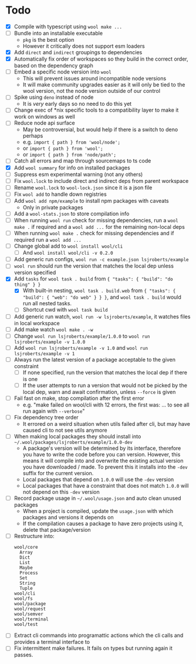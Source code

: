# Todo

- [x] Compile with typescript using `wool make ...`
- [ ] Bundle into an installable executable
  - `pkg` is the best option
  - However it critically does not support esm loaders
- [x] Add `direct` and `indirect` groupings to dependencies
- [x] Automatically fix order of workspaces so they build in the correct order, based on the dependency graph
- [ ] Embed a specific node version into `wool`
  - This will prevent issues around incompatible node versions
  - It will make community upgrades easier as it will only be tied to the wool version, not the node version outside of our control
- [ ] Spike using `deno` instead of node
  - It is _very_ early days so no need to do this yet
- [ ] Change exec of \*nix specific tools to a compatibility layer to make it work on windows as well
- [ ] Reduce node api surface
  - May be controversial, but would help if there is a switch to deno perhaps
  - e.g. `import { path } from 'wool/node';`
  - or `import { path } from 'wool';`
  - or `import { path } from 'node/path';`
- [ ] Catch all errors and map through sourcemaps to ts code
- [x] Add `wool summary` for info on installed packages
- [ ] Suppress esm experimental warning (not any others)
- [ ] Fix `wool.lock` to include direct and indirect deps from parent workspace
- [ ] Rename `wool.lock` to `wool-lock.json` since it is a json file
- [ ] Fix `wool add` to handle down registries
- [ ] Add `wool add npm/example` to install npm packages with caveats
  - Only in private packages
- [ ] Add a `wool-stats.json` to store compilation info
- [ ] When running `wool run` check for missing dependencies, run a `wool make .` if required and a `wool add ...` for the remaining non-local deps
- [ ] When running `wool make .` check for missing dependencies and if required run a `wool add ...`
- [ ] Change global add to `wool install wool/cli`
  - [ ] And `wool install wool/cli -v 0.2.0`
- [ ] Add generic run configs, `wool run -c example.json lsjroberts/example`
- [ ] `wool run` should run the version that matches the local dep unless version specified
- [x] Add `tasks` for `wool task . build` from `{ "tasks": { "build": "do thing" } }`
  - [x] With built-in nesting, `wool task . build.web` from `{ "tasks": { "build": { "web": "do web" } } }`, and `wool task . build` would run all nested tasks.
  - [ ] Shortcut cwd with `wool task build`
- [ ] Add generic run watch, `wool run -w lsjroberts/example`, it watches files in local workspace
- [ ] Add make watch `wool make . -w`
- [ ] Change `wool run lsjroberts/example/1.0.0` to `wool run lsjroberts/example -v 1.0.0`
- [ ] Add `wool run lsjroberts/example -v 1.0` and `wool run lsjroberts/example -v 1`
- [ ] Always run the latest version of a package acceptable to the given constraint
  - [ ] If none specified, run the version that matches the local dep if there is one
  - [ ] If the user attempts to run a version that would not be picked by the local dep, warn and await confirmation, unless `--force` is given
- [ ] Fail fast on make, stop compilation after the first error
  - e.g. "make failed on wool/cli with 12 errors, the first was: ... to see all run again with `--verbose`"
- [ ] Fix dependency tree order
  - It errored on a weird situation when utils failed after cli, but may have caused cli to not see utils anymore
- [ ] When making local packages they should install into `~/.wool/packages/lsjroberts/example/1.0.0-dev`
  - A package's version will be determined by its interface, therefore you have to write the code before you can version. However, this means it will compile into and overwrite the existing actual version you have downloaded / made. To prevent this it installs into the `-dev` suffix for the current version.
  - Local packages that depend on `1.0.0` will use the `-dev` version
  - Local packages that have a constraint that does not match `1.0.0` will not depend on this `-dev` version
- [ ] Record package usage in `~/.wool/usage.json` and auto clean unused packages
  - When a project is compiled, update the `usage.json` with which packages and versions it depends on
  - If the compilation causes a package to have zero projects using it, delete that package/version
- [ ] Restructure into:
  ```
  wool/core
    Array
    Dict
    List
    Maybe
    Process
    Set
    String
    Tuple
  wool/cli
  wool/fs
  wool/package
  wool/request
  wool/semver
  wool/terminal
  wool/test
  ```
- [ ] Extract cli commands into programattic actions which the cli calls and provides a terminal interface to
- [ ] Fix intermittent make failures. It fails on types but running again it passes.